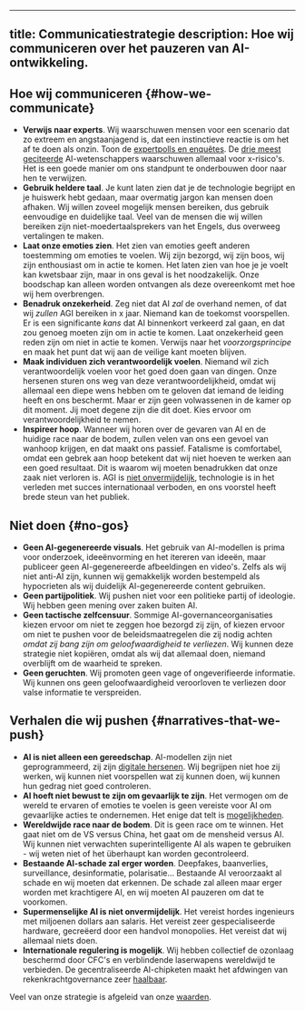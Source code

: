 

---
title: Communicatiestrategie
description: Hoe wij communiceren over het pauzeren van AI-ontwikkeling.
---
## Hoe wij communiceren {#how-we-communicate}

- **Verwijs naar experts**. Wij waarschuwen mensen voor een scenario dat zo extreem en angstaanjagend is, dat een instinctieve reactie is om het af te doen als onzin. Toon de [expertpolls en enquêtes](/polls-and-surveys). De [drie meest geciteerde](https://twitter.com/PauseAI/status/1734641804245455017) AI-wetenschappers waarschuwen allemaal voor x-risico's. Het is een goede manier om ons standpunt te onderbouwen door naar hen te verwijzen.
- **Gebruik heldere taal**. Je kunt laten zien dat je de technologie begrijpt en je huiswerk hebt gedaan, maar overmatig jargon kan mensen doen afhaken. Wij willen zoveel mogelijk mensen bereiken, dus gebruik eenvoudige en duidelijke taal. Veel van de mensen die wij willen bereiken zijn niet-moedertaalsprekers van het Engels, dus overweeg vertalingen te maken.
- **Laat onze emoties zien**. Het zien van emoties geeft anderen toestemming om emoties te voelen. Wij zijn bezorgd, wij zijn boos, wij zijn enthousiast om in actie te komen. Het laten zien van hoe je je voelt kan kwetsbaar zijn, maar in ons geval is het noodzakelijk. Onze boodschap kan alleen worden ontvangen als deze overeenkomt met hoe wij hem overbrengen.
- **Benadruk onzekerheid**. Zeg niet dat AI _zal_ de overhand nemen, of dat wij _zullen_ AGI bereiken in x jaar. Niemand kan de toekomst voorspellen. Er is een significante _kans_ dat AI binnenkort verkeerd zal gaan, en dat zou genoeg moeten zijn om in actie te komen. Laat onzekerheid geen reden zijn om niet in actie te komen. Verwijs naar het _voorzorgsprincipe_ en maak het punt dat wij aan de veilige kant moeten blijven.
- **Maak individuen zich verantwoordelijk voelen**. Niemand wil zich verantwoordelijk voelen voor het goed doen gaan van dingen. Onze hersenen sturen ons weg van deze verantwoordelijkheid, omdat wij allemaal een diepe wens hebben om te geloven dat iemand de leiding heeft en ons beschermt. Maar er zijn geen volwassenen in de kamer op dit moment. Jij moet degene zijn die dit doet. Kies ervoor om verantwoordelijkheid te nemen.
- **Inspireer hoop**. Wanneer wij horen over de gevaren van AI en de huidige race naar de bodem, zullen velen van ons een gevoel van wanhoop krijgen, en dat maakt ons passief. Fatalisme is comfortabel, omdat een gebrek aan hoop betekent dat wij niet hoeven te werken aan een goed resultaat. Dit is waarom wij moeten benadrukken dat onze zaak niet verloren is. AGI is [niet onvermijdelijk](/feasibility), technologie is in het verleden met succes internationaal verboden, en ons voorstel heeft brede steun van het publiek.

## Niet doen {#no-gos}

- **Geen AI-gegenereerde visuals**. Het gebruik van AI-modellen is prima voor onderzoek, ideeënvorming en het itereren van ideeën, maar publiceer geen AI-gegenereerde afbeeldingen en video's. Zelfs als wij niet anti-AI zijn, kunnen wij gemakkelijk worden bestempeld als hypocrieten als wij duidelijk AI-gegenereerde content gebruiken.
- **Geen partijpolitiek**. Wij pushen niet voor een politieke partij of ideologie. Wij hebben geen mening over zaken buiten AI.
- **Geen tactische zelfcensuur**. Sommige AI-governanceorganisaties kiezen ervoor om niet te zeggen hoe bezorgd zij zijn, of kiezen ervoor om niet te pushen voor de beleidsmaatregelen die zij nodig achten _omdat zij bang zijn om geloofwaardigheid te verliezen_. Wij kunnen deze strategie niet kopiëren, omdat als wij dat allemaal doen, niemand overblijft om de waarheid te spreken.
- **Geen geruchten**. Wij promoten geen vage of ongeverifieerde informatie. Wij kunnen ons geen geloofwaardigheid veroorloven te verliezen door valse informatie te verspreiden.

## Verhalen die wij pushen {#narratives-that-we-push}

- **AI is niet alleen een gereedschap**. AI-modellen zijn niet geprogrammeerd, zij zijn [digitale hersenen](/digital-brains). Wij begrijpen niet hoe zij werken, wij kunnen niet voorspellen wat zij kunnen doen, wij kunnen hun gedrag niet goed controleren.
- **AI hoeft niet bewust te zijn om gevaarlijk te zijn**. Het vermogen om de wereld te ervaren of emoties te voelen is geen vereiste voor AI om gevaarlijke acties te ondernemen. Het enige dat telt is [mogelijkheden](/dangerous-capabilities).
- **Wereldwijde race naar de bodem**. Dit is geen race om te winnen. Het gaat niet om de VS versus China, het gaat om de mensheid versus AI. Wij kunnen niet verwachten superintelligente AI als wapen te gebruiken - wij weten niet of het überhaupt kan worden gecontroleerd.
- **Bestaande AI-schade zal erger worden**. Deepfakes, baanverlies, surveillance, desinformatie, polarisatie... Bestaande AI veroorzaakt al schade en wij moeten dat erkennen. De schade zal alleen maar erger worden met krachtigere AI, en wij moeten AI pauzeren om dat te voorkomen.
- **Supermenselijke AI is niet onvermijdelijk**. Het vereist hordes ingenieurs met miljoenen dollars aan salaris. Het vereist zeer gespecialiseerde hardware, gecreëerd door een handvol monopolies. Het vereist dat wij allemaal niets doen.
- **Internationale regulering is mogelijk**. Wij hebben collectief de ozonlaag beschermd door CFC's en verblindende laserwapens wereldwijd te verbieden. De gecentraliseerde AI-chipketen maakt het afdwingen van rekenkrachtgovernance zeer [haalbaar](/feasibility).

Veel van onze strategie is afgeleid van onze [waarden](https://pauseai.info/values).